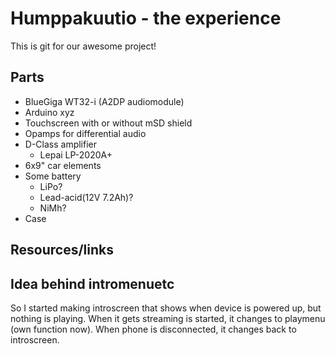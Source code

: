 # Humppakuutio - the experience
This is git for our awesome project!

## Parts
- BlueGiga WT32-i (A2DP audiomodule)
- Arduino xyz
- Touchscreen with or without mSD shield
- Opamps for differential audio
- D-Class amplifier
	- Lepai LP-2020A+
- 6x9" car elements
- Some battery
	- LiPo?
	- Lead-acid(12V 7.2Ah)?
	- NiMh?
- Case

## Resources/links

## Idea behind intromenuetc
So I started making introscreen that shows when device is powered up, but nothing is playing.
When it gets streaming is started, it changes to playmenu (own function now).
When phone is disconnected, it changes back to introscreen.
